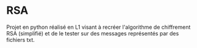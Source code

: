 # RSA
Projet en python réalisé en L1 visant à recréer l'algorithme de chiffrement RSA (simplifié) et de le tester sur des messages représentés par des fichiers txt.
